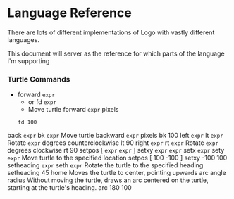 # Language Reference

There are lots of different implementations of Logo with vastly different languages. 

This document will server as the reference for which parts of the language I'm supporting

### Turtle Commands

* forward `expr` 
    * or fd `expr`
    * Move turtle forward `expr` pixels
    ```
    fd 100
    ```

back `expr`
bk `expr`
Move turtle backward `expr` pixels
bk 100
left `expr`
lt `expr`
Rotate `expr` degrees counterclockwise
lt 90
right `expr`
rt `expr`
Rotate `expr` degrees clockwise
rt 90
setpos [ `expr` `expr` ]
setxy `expr` `expr`
setx `expr`
sety `expr`
Move turtle to the specified location
setpos [ 100 -100 ]
setxy -100 100
setheading `expr`
seth `expr`
Rotate the turtle to the specified heading
setheading 45
home
Moves the turtle to center, pointing upwards
arc angle radius
Without moving the turtle, draws an arc centered on the turtle, starting at the turtle's heading.
arc 180 100